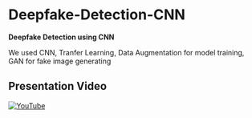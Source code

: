 # Deepfake-Detection-CNN #
**Deepfake Detection using CNN**

We used CNN, Tranfer Learning, Data Augmentation for model training, GAN for fake image generating

## Presentation Video ## 
<p align="left">
  <a href="https://www.youtube.com/watch?v=vR6e4UOarV0">
    <img src="https://img.youtube.com/vi/vR6e4UOarV0/0.jpg" alt="YouTube">
  </a>
</p>
